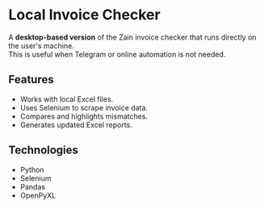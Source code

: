 # Local Invoice Checker

A **desktop-based version** of the Zain invoice checker that runs directly on the user's machine.  
This is useful when Telegram or online automation is not needed.

## Features
- Works with local Excel files.
- Uses Selenium to scrape invoice data.
- Compares and highlights mismatches.
- Generates updated Excel reports.

## Technologies
- Python
- Selenium
- Pandas
- OpenPyXL
